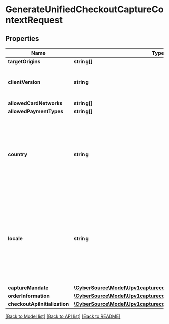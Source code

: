 # GenerateUnifiedCheckoutCaptureContextRequest

## Properties
Name | Type | Description | Notes
------------ | ------------- | ------------- | -------------
**targetOrigins** | **string[]** |  | [optional] 
**clientVersion** | **string** | version number of Unified Checkout being used | [optional] 
**allowedCardNetworks** | **string[]** |  | [optional] 
**allowedPaymentTypes** | **string[]** |  | [optional] 
**country** | **string** | Country the purchase is originating from (e.g. country of the merchant). Use the two- character ISO Standard | [optional] 
**locale** | **string** | Localization of the User experience conforming to the ISO 639-1 language standards and two-character ISO Standard Country Code | [optional] 
**captureMandate** | [**\CyberSource\Model\Upv1capturecontextsCaptureMandate**](Upv1capturecontextsCaptureMandate.md) |  | [optional] 
**orderInformation** | [**\CyberSource\Model\Upv1capturecontextsOrderInformation**](Upv1capturecontextsOrderInformation.md) |  | [optional] 
**checkoutApiInitialization** | [**\CyberSource\Model\Upv1capturecontextsCheckoutApiInitialization**](Upv1capturecontextsCheckoutApiInitialization.md) |  | [optional] 

[[Back to Model list]](../README.md#documentation-for-models) [[Back to API list]](../README.md#documentation-for-api-endpoints) [[Back to README]](../README.md)


